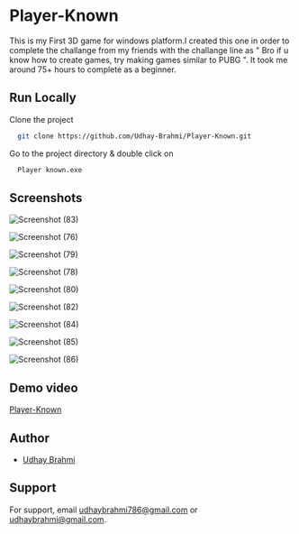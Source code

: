 
# Player-Known

This is my First 3D game for windows platform.I created this one in order to complete the challange from my friends with the challange line as " Bro if u know how to create games, try making games similar to PUBG ". It took me around 75+ hours to complete as a beginner.
## Run Locally

Clone the project

```bash
  git clone https://github.com/Udhay-Brahmi/Player-Known.git
```

Go to the project directory & double click on

```bash
  Player known.exe
```
## Screenshots

![Screenshot (83)](https://user-images.githubusercontent.com/72250606/96392415-9fb5cf80-11d9-11eb-86fe-56e52da3d55e.png)

![Screenshot (76)](https://user-images.githubusercontent.com/72250606/96392581-2d91ba80-11da-11eb-8386-7a1488f61cbf.png)

![Screenshot (79)](https://user-images.githubusercontent.com/72250606/96392377-7eed7a00-11d9-11eb-9fd7-c99f6375e83b.png)

![Screenshot (78)](https://user-images.githubusercontent.com/72250606/96392472-cecc4100-11d9-11eb-961c-82cfb25e6a53.png)

![Screenshot (80)](https://user-images.githubusercontent.com/72250606/96392473-d2f85e80-11d9-11eb-9112-704d114194c8.png)

![Screenshot (82)](https://user-images.githubusercontent.com/72250606/96392479-d8ee3f80-11d9-11eb-8a8a-ae627f3f667b.png)

![Screenshot (84)](https://user-images.githubusercontent.com/72250606/96392486-dbe93000-11d9-11eb-861e-08ff9cad05f7.png)

![Screenshot (85)](https://user-images.githubusercontent.com/72250606/96392491-e0ade400-11d9-11eb-9211-ef9a36f750b9.png)

![Screenshot (86)](https://user-images.githubusercontent.com/72250606/96392493-e3a8d480-11d9-11eb-9f07-698fd16f1d5b.png)


## Demo video

[Player-Known](https://www.youtube.com/watch?v=GIp7jkQfCuE&list=PL0JlkXkl7laZBaW4b_nConWVtlLrSG6Xb&index=3)
 
## Author

- [Udhay Brahmi](https://github.com/Udhay-Brahmi)

## Support

For support, email udhaybrahmi786@gmail.com or udhaybrahmi@gmail.com.

